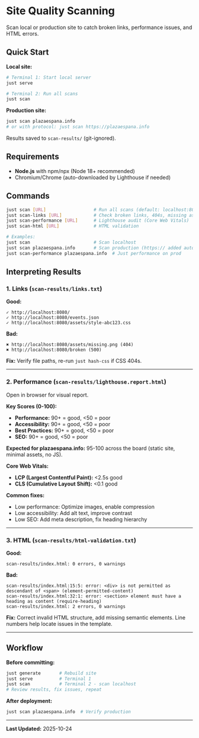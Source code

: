 # Site Quality Scanning

Scan local or production site to catch broken links, performance issues, and HTML errors.

## Quick Start

**Local site:**
```bash
# Terminal 1: Start local server
just serve

# Terminal 2: Run all scans
just scan
```

**Production site:**
```bash
just scan plazaespana.info
# or with protocol: just scan https://plazaespana.info
```

Results saved to `scan-results/` (git-ignored).

## Requirements

- **Node.js** with npm/npx (Node 18+ recommended)
- Chromium/Chrome (auto-downloaded by Lighthouse if needed)

## Commands

```bash
just scan [URL]                  # Run all scans (default: localhost:8080)
just scan-links [URL]            # Check broken links, 404s, missing assets
just scan-performance [URL]      # Lighthouse audit (Core Web Vitals)
just scan-html [URL]             # HTML validation

# Examples:
just scan                        # Scan localhost
just scan plazaespana.info       # Scan production (https:// added automatically)
just scan-performance plazaespana.info  # Just performance on prod
```

## Interpreting Results

### 1. Links (`scan-results/links.txt`)

**Good:**
```
✓ http://localhost:8080/
✓ http://localhost:8080/events.json
✓ http://localhost:8080/assets/style-abc123.css
```

**Bad:**
```
✖ http://localhost:8080/assets/missing.png (404)
✖ http://localhost:8080/broken (500)
```

**Fix:** Verify file paths, re-run `just hash-css` if CSS 404s.

---

### 2. Performance (`scan-results/lighthouse.report.html`)

Open in browser for visual report.

**Key Scores (0-100):**
- **Performance:** 90+ = good, <50 = poor
- **Accessibility:** 90+ = good, <50 = poor
- **Best Practices:** 90+ = good, <50 = poor
- **SEO:** 90+ = good, <50 = poor

**Expected for plazaespana.info:** 95-100 across the board (static site, minimal assets, no JS).

**Core Web Vitals:**
- **LCP (Largest Contentful Paint):** <2.5s good
- **CLS (Cumulative Layout Shift):** <0.1 good

**Common fixes:**
- Low performance: Optimize images, enable compression
- Low accessibility: Add alt text, improve contrast
- Low SEO: Add meta description, fix heading hierarchy

---

### 3. HTML (`scan-results/html-validation.txt`)

**Good:**
```
scan-results/index.html: 0 errors, 0 warnings
```

**Bad:**
```
scan-results/index.html:15:5: error: <div> is not permitted as descendant of <span> (element-permitted-content)
scan-results/index.html:32:1: error: <section> element must have a heading as content (require-heading)
scan-results/index.html: 2 errors, 0 warnings
```

**Fix:** Correct invalid HTML structure, add missing semantic elements. Line numbers help locate issues in the template.

---

## Workflow

**Before committing:**
```bash
just generate       # Rebuild site
just serve          # Terminal 1
just scan           # Terminal 2 - scan localhost
# Review results, fix issues, repeat
```

**After deployment:**
```bash
just scan plazaespana.info  # Verify production
```

---

**Last Updated:** 2025-10-24
